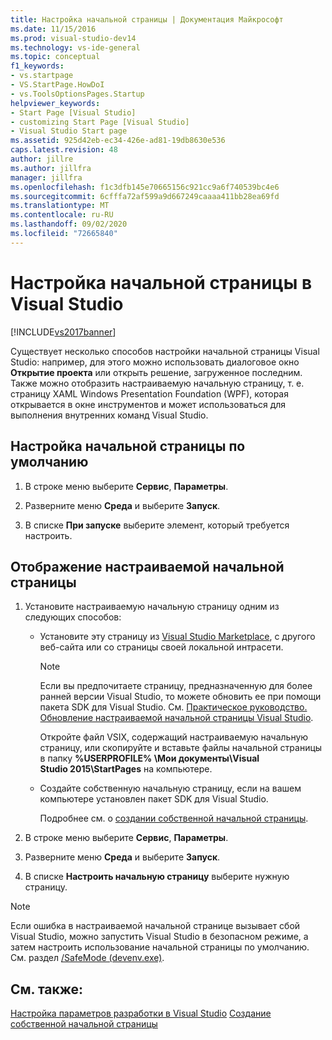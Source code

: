 ```yaml
---
title: Настройка начальной страницы | Документация Майкрософт
ms.date: 11/15/2016
ms.prod: visual-studio-dev14
ms.technology: vs-ide-general
ms.topic: conceptual
f1_keywords:
- vs.startpage
- VS.StartPage.HowDoI
- vs.ToolsOptionsPages.Startup
helpviewer_keywords:
- Start Page [Visual Studio]
- customizing Start Page [Visual Studio]
- Visual Studio Start page
ms.assetid: 925d42eb-ec34-426e-ad81-19db8630e536
caps.latest.revision: 48
author: jillre
ms.author: jillfra
manager: jillfra
ms.openlocfilehash: f1c3dfb145e70665156c921cc9a6f740539bc4e6
ms.sourcegitcommit: 6cfffa72af599a9d667249caaaa411bb28ea69fd
ms.translationtype: MT
ms.contentlocale: ru-RU
ms.lasthandoff: 09/02/2020
ms.locfileid: "72665840"
---
```

# <a name="customizing-the-start-page-for-visual-studio"></a>Настройка начальной страницы в Visual Studio
[!INCLUDE[vs2017banner](../includes/vs2017banner.md)]

Существует несколько способов настройки начальной страницы Visual Studio: например, для этого можно использовать диалоговое окно **Открытие проекта** или открыть решение, загруженное последним. Также можно отобразить настраиваемую начальную страницу, т. е. страницу XAML Windows Presentation Foundation (WPF), которая открывается в окне инструментов и может использоваться для выполнения внутренних команд Visual Studio.

## <a name="customizing-the-default-start-page"></a>Настройка начальной страницы по умолчанию

1. В строке меню выберите **Сервис**, **Параметры**.

2. Разверните меню **Среда** и выберите **Запуск**.

3. В списке **При запуске** выберите элемент, который требуется настроить.

## <a name="show-a-custom-start-page"></a>Отображение настраиваемой начальной страницы

1. Установите настраиваемую начальную страницу одним из следующих способов:

    - Установите эту страницу из [Visual Studio Marketplace](https://marketplace.visualstudio.com/), с другого веб-сайта или со страницы своей локальной интрасети.

        > [!NOTE]
        > Если вы предпочитаете страницу, предназначенную для более ранней версии Visual Studio, то можете обновить ее при помощи пакета SDK для Visual Studio. См. [Практическое руководство. Обновление настраиваемой начальной страницы Visual Studio](../misc/how-to-upgrade-a-visual-studio-custom-start-page.md).

         Откройте файл VSIX, содержащий настраиваемую начальную страницу, или скопируйте и вставьте файлы начальной страницы в папку **%USERPROFILE% \Мои документы\Visual Studio 2015\StartPages** на компьютере.

    - Создайте собственную начальную страницу, если на вашем компьютере установлен пакет SDK для Visual Studio.

         Подробнее см. о [создании собственной начальной страницы](../misc/creating-your-own-start-page.md).

2. В строке меню выберите **Сервис**, **Параметры**.

3. Разверните меню **Среда** и выберите **Запуск**.

4. В списке **Настроить начальную страницу** выберите нужную страницу.

> [!NOTE]
> Если ошибка в настраиваемой начальной странице вызывает сбой Visual Studio, можно запустить Visual Studio в безопасном режиме, а затем настроить использование начальной страницы по умолчанию. См. раздел [/SafeMode (devenv.exe)](../ide/reference/safemode-devenv-exe.md).

## <a name="see-also"></a>См. также:
 [Настройка параметров разработки в Visual Studio](https://msdn.microsoft.com/22c4debb-4e31-47a8-8f19-16f328d7dcd3) [Создание собственной начальной страницы](../misc/creating-your-own-start-page.md)
